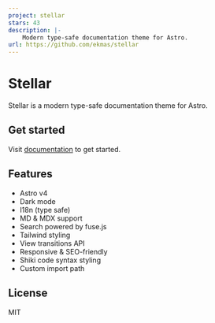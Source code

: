 ```yaml
---
project: stellar
stars: 43
description: |-
    Modern type-safe documentation theme for Astro.
url: https://github.com/ekmas/stellar
---
```


# Stellar

Stellar is a modern type-safe documentation theme for Astro.

## Get started 

Visit [documentation](https://stellar-theme.netlify.app/en/introduction/) to get started.

## Features

- Astro v4
- Dark mode
- I18n (type safe)
- MD & MDX support
- Search powered by fuse.js
- Tailwind styling
- View transitions API
- Responsive & SEO-friendly
- Shiki code syntax styling
- Custom import path

## License

MIT

